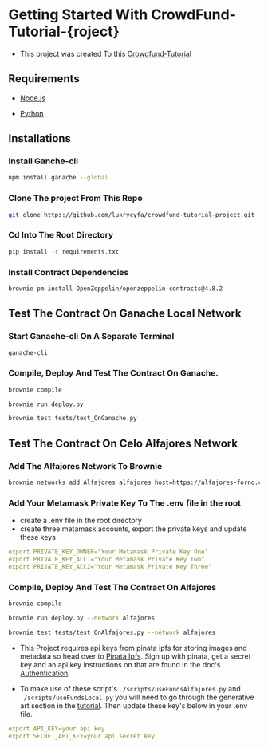 # Getting Started With CrowdFund-Tutorial-{roject}

- This project was created To this [Crowdfund-Tutorial](https://github.com/lukrycyfa/crowdfund-tutorial-main) 

## Requirements

- [Node.js](https://nodejs.org/en/download)

- [Python](https://www.python.org/downloads/)

## Installations

### Install Ganche-cli

```bash
npm install ganache --global
```
### Clone The project From This Repo

```bash
git clone https://github.com/lukrycyfa/crowdfund-tutorial-project.git
```
### Cd Into The Root Directory

```bash
pip install -r requirements.txt
```
### Install Contract Dependencies

```bash
brownie pm install OpenZeppelin/openzeppelin-contracts@4.8.2
```
## Test The Contract On Ganache Local Network

### Start Ganache-cli On A Separate Terminal

```bash
ganache-cli
```
### Compile, Deploy And Test The Contract On Ganache.

```bash
brownie compile
```
```bash
brownie run deploy.py
```
```bash
brownie test tests/test_OnGanache.py
```


## Test The Contract On Celo Alfajores Network

### Add The Alfajores Network To Brownie

```bash
brownie networks add Alfajores alfajores host=https://alfajores-forno.celo-testnet.org chainid=44787 explorer=https://alfajores-blockscout.celo-testnet.org
```

### Add Your Metamask Private Key To The .env file in the root

- create a .env file in the root directory
- create three metamask accounts, export the private keys and update these keys

```yaml
export PRIVATE_KEY_OWNER="Your Metamask Private Key One"
export PRIVATE_KEY_ACC1="Your Metamask Private Key Two"
export PRIVATE_KEY_ACC2="Your Metamask Private Key Three"
```

### Compile, Deploy And Test The Contract On Alfajores

```bash
brownie compile
```
```bash
brownie run deploy.py --network alfajores
```
```bash
brownie test tests/test_OnAlfajores.py --network alfajores
```

- This Project requires api keys from pinata ipfs for storing images and metadata so head over to [Pinata Ipfs](https://app.pinata.cloud/). Sign up with pinata, get a secret key and an api key instructions on that are found in the doc's [Authentication](https://docs.pinata.cloud/pinata-api/authentication).

- To make use of these script's `./scripts/useFundsAlfajores.py` and `./scripts/useFundsLocal.py` you will need to go through the generative art section in the [tutorial](https://github.com/lukrycyfa/crowdfund-tutorial-main). Then update these key's below in your .env file.

```yaml
export API_KEY=your api key
export SECRET_API_KEY=your api secret key
```

